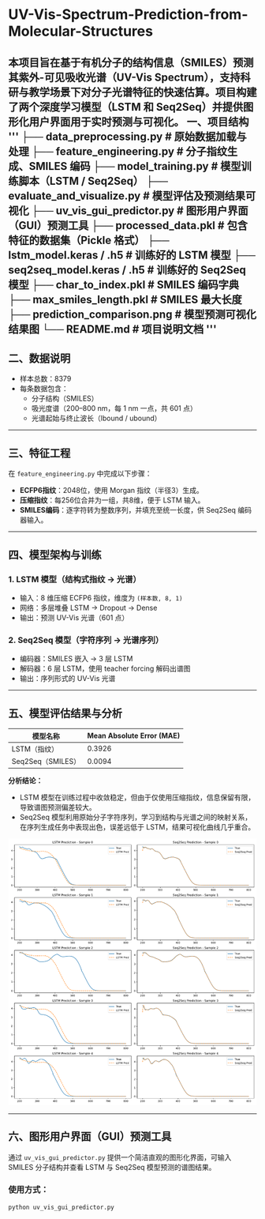 # UV-Vis-Spectrum-Prediction-from-Molecular-Structures
本项目旨在基于有机分子的结构信息（SMILES）预测其紫外-可见吸收光谱（UV-Vis Spectrum），支持科研与教学场景下对分子光谱特征的快速估算。项目构建了两个深度学习模型（LSTM 和 Seq2Seq）并提供图形化用户界面用于实时预测与可视化。
一、项目结构
'''
├── data_preprocessing.py          # 原始数据加载与处理
├── feature_engineering.py         # 分子指纹生成、SMILES 编码
├── model_training.py              # 模型训练脚本（LSTM / Seq2Seq）
├── evaluate_and_visualize.py      # 模型评估及预测结果可视化
├── uv_vis_gui_predictor.py        # 图形用户界面（GUI）预测工具
├── processed_data.pkl             # 包含特征的数据集（Pickle 格式）
├── lstm_model.keras / .h5         # 训练好的 LSTM 模型
├── seq2seq_model.keras / .h5      # 训练好的 Seq2Seq 模型
├── char_to_index.pkl              # SMILES 编码字典
├── max_smiles_length.pkl          # SMILES 最大长度
├── prediction_comparison.png      # 模型预测可视化结果图
└── README.md                      # 项目说明文档
'''
---

## 二、数据说明

- 样本总数：8379
- 每条数据包含：
  - 分子结构（SMILES）
  - 吸光度谱（200–800 nm，每 1 nm 一点，共 601 点）
  - 光谱起始与终止波长（lbound / ubound）

---

## 三、特征工程

在 `feature_engineering.py` 中完成以下步骤：

- **ECFP6指纹**：2048位，使用 Morgan 指纹（半径3）生成。
- **压缩指纹**：每256位合并为一组，共8维，便于 LSTM 输入。
- **SMILES编码**：逐字符转为整数序列，并填充至统一长度，供 Seq2Seq 编码器输入。

---

## 四、模型架构与训练

### 1. LSTM 模型（结构式指纹 → 光谱）

- 输入：8 维压缩 ECFP6 指纹，维度为 `(样本数, 8, 1)`
- 网络：多层堆叠 LSTM → Dropout → Dense
- 输出：预测 UV-Vis 光谱（601 点）

### 2. Seq2Seq 模型（字符序列 → 光谱序列）

- 编码器：SMILES 嵌入 → 3 层 LSTM
- 解码器：6 层 LSTM，使用 teacher forcing 解码出谱图
- 输出：序列形式的 UV-Vis 光谱

---

## 五、模型评估结果与分析

| 模型名称            | Mean Absolute Error (MAE) |
|---------------------|----------------------------|
| LSTM（指纹）        | 0.3926                     |
| Seq2Seq（SMILES）   | 0.0094                     |

**分析结论：**

- LSTM 模型在训练过程中收敛稳定，但由于仅使用压缩指纹，信息保留有限，导致谱图预测偏差较大。
- Seq2Seq 模型利用原始分子字符序列，学习到结构与光谱之间的映射关系，在序列生成任务中表现出色，误差远低于 LSTM，结果可视化曲线几乎重合。

![Prediction Comparison](prediction_comparison.png)

---

## 六、图形用户界面（GUI）预测工具

通过 `uv_vis_gui_predictor.py` 提供一个简洁直观的图形化界面，可输入 SMILES 分子结构并查看 LSTM 与 Seq2Seq 模型预测的谱图结果。

### 使用方式：

```bash
python uv_vis_gui_predictor.py
